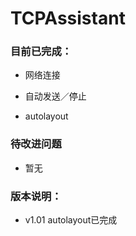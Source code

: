 # TCPAssistant

### 目前已完成：

- 网络连接


- 自动发送／停止


- autolayout

### 待改进问题

- 暂无

### 版本说明：

- v1.01 autolayout已完成

​								

